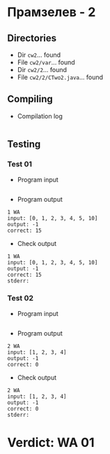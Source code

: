 # Прамзелев - 2
## Directories
- Dir `cw2`... found
- File `cw2/var`... found
- Dir `cw2/2`... found
- File `cw2/2/CTwo2.java`... found
## Compiling
- Compilation log
```

```
## Testing
### Test 01
- Program input
```

```
- Program output
```
1 WA
input: [0, 1, 2, 3, 4, 5, 10]
output: -1
correct: 15

```
- Check output
```
1 WA
input: [0, 1, 2, 3, 4, 5, 10]
output: -1
correct: 15
stderr:

```
### Test 02
- Program input
```

```
- Program output
```
2 WA
input: [1, 2, 3, 4]
output: -1
correct: 0

```
- Check output
```
2 WA
input: [1, 2, 3, 4]
output: -1
correct: 0
stderr:

```
# Verdict: WA 01
